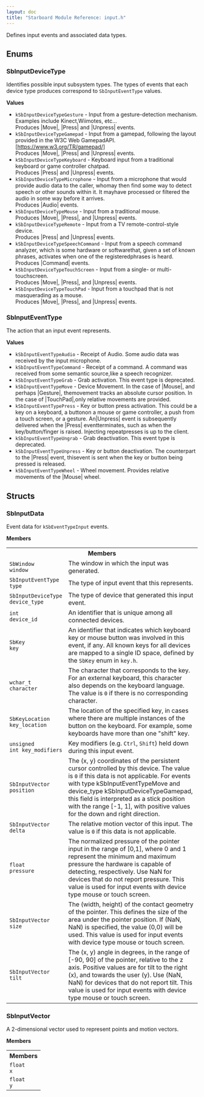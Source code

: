 ```yaml
---
layout: doc
title: "Starboard Module Reference: input.h"
---
```


Defines input events and associated data types.

## Enums

### SbInputDeviceType

Identifies possible input subsystem types. The types of events that each
device type produces correspond to `SbInputEventType` values.

**Values**

*   `kSbInputDeviceTypeGesture` - Input from a gesture-detection mechanism. Examples include Kinect,Wiimotes, etc...<br>Produces |Move|, |Press| and |Unpress| events.
*   `kSbInputDeviceTypeGamepad` - Input from a gamepad, following the layout provided in the W3C Web GamepadAPI. [https://www.w3.org/TR/gamepad/]<br>Produces |Move|, |Press| and |Unpress| events.
*   `kSbInputDeviceTypeKeyboard` - Keyboard input from a traditional keyboard or game controller chatpad.<br>Produces |Press| and |Unpress| events.
*   `kSbInputDeviceTypeMicrophone` - Input from a microphone that would provide audio data to the caller, whomay then find some way to detect speech or other sounds within it. It mayhave processed or filtered the audio in some way before it arrives.<br>Produces |Audio| events.
*   `kSbInputDeviceTypeMouse` - Input from a traditional mouse.<br>Produces |Move|, |Press|, and |Unpress| events.
*   `kSbInputDeviceTypeRemote` - Input from a TV remote-control-style device.<br>Produces |Press| and |Unpress| events.
*   `kSbInputDeviceTypeSpeechCommand` - Input from a speech command analyzer, which is some hardware or softwarethat, given a set of known phrases, activates when one of the registeredphrases is heard.<br>Produces |Command| events.
*   `kSbInputDeviceTypeTouchScreen` - Input from a single- or multi-touchscreen.<br>Produces |Move|, |Press|, and |Unpress| events.
*   `kSbInputDeviceTypeTouchPad` - Input from a touchpad that is not masquerading as a mouse.<br>Produces |Move|, |Press|, and |Unpress| events.

### SbInputEventType

The action that an input event represents.

**Values**

*   `kSbInputEventTypeAudio` - Receipt of Audio. Some audio data was received by the input microphone.
*   `kSbInputEventTypeCommand` - Receipt of a command. A command was received from some semantic source,like a speech recognizer.
*   `kSbInputEventTypeGrab` - Grab activation. This event type is deprecated.
*   `kSbInputEventTypeMove` - Device Movement. In the case of |Mouse|, and perhaps |Gesture|, themovement tracks an absolute cursor position. In the case of |TouchPad|,only relative movements are provided.
*   `kSbInputEventTypePress` - Key or button press activation. This could be a key on a keyboard, a buttonon a mouse or game controller, a push from a touch screen, or a gesture. An|Unpress| event is subsequently delivered when the |Press| eventterminates, such as when the key/button/finger is raised. Injecting repeatpresses is up to the client.
*   `kSbInputEventTypeUngrab` - Grab deactivation. This event type is deprecated.
*   `kSbInputEventTypeUnpress` - Key or button deactivation. The counterpart to the |Press| event, thisevent is sent when the key or button being pressed is released.
*   `kSbInputEventTypeWheel` - Wheel movement. Provides relative movements of the |Mouse| wheel.

## Structs

### SbInputData

Event data for `kSbEventTypeInput` events.

**Members**

<table class="responsive">
  <tr><th colspan="2">Members</th></tr>
  <tr>
    <td><code>SbWindow</code><br>        <code>window</code></td>    <td>The window in which the input was generated.</td>  </tr>
  <tr>
    <td><code>SbInputEventType</code><br>        <code>type</code></td>    <td>The type of input event that this represents.</td>  </tr>
  <tr>
    <td><code>SbInputDeviceType</code><br>        <code>device_type</code></td>    <td>The type of device that generated this input event.</td>  </tr>
  <tr>
    <td><code>int</code><br>        <code>device_id</code></td>    <td>An identifier that is unique among all connected devices.</td>  </tr>
  <tr>
    <td><code>SbKey</code><br>        <code>key</code></td>    <td>An identifier that indicates which keyboard key or mouse button was
involved in this event, if any. All known keys for all devices are mapped
to a single ID space, defined by the <code>SbKey</code> enum in <code>key.h</code>.</td>  </tr>
  <tr>
    <td><code>wchar_t</code><br>        <code>character</code></td>    <td>The character that corresponds to the key. For an external keyboard, this
character also depends on the keyboard language. The value is <code>0</code> if there
is no corresponding character.</td>  </tr>
  <tr>
    <td><code>SbKeyLocation</code><br>        <code>key_location</code></td>    <td>The location of the specified key, in cases where there are multiple
instances of the button on the keyboard. For example, some keyboards have
more than one "shift" key.</td>  </tr>
  <tr>
    <td><code>unsigned</code><br>        <code>int key_modifiers</code></td>    <td>Key modifiers (e.g. <code>Ctrl</code>, <code>Shift</code>) held down during this input event.</td>  </tr>
  <tr>
    <td><code>SbInputVector</code><br>        <code>position</code></td>    <td>The (x, y) coordinates of the persistent cursor controlled by this device.
The value is <code>0</code> if this data is not applicable. For events with type
kSbInputEventTypeMove and device_type kSbInputDeviceTypeGamepad, this field
is interpreted as a stick position with the range [-1, 1], with positive
values for the down and right direction.</td>  </tr>
  <tr>
    <td><code>SbInputVector</code><br>        <code>delta</code></td>    <td>The relative motion vector of this input. The value is <code>0</code> if this data is
not applicable.</td>  </tr>
  <tr>
    <td><code>float</code><br>        <code>pressure</code></td>    <td>The normalized pressure of the pointer input in the range of [0,1], where 0
and 1 represent the minimum and maximum pressure the hardware is capable of
detecting, respectively. Use NaN for devices that do not report pressure.
This value is used for input events with device type mouse or touch screen.</td>  </tr>
  <tr>
    <td><code>SbInputVector</code><br>        <code>size</code></td>    <td>The (width, height) of the contact geometry of the pointer. This defines
the size of the area under the pointer position. If (NaN, NaN) is
specified, the value (0,0) will be used. This value is used for input
events with device type mouse or touch screen.</td>  </tr>
  <tr>
    <td><code>SbInputVector</code><br>        <code>tilt</code></td>    <td>The (x, y) angle in degrees, in the range of [-90, 90] of the pointer,
relative to the z axis. Positive values are for tilt to the right (x), and
towards the user (y). Use (NaN, NaN) for devices that do not report tilt.
This value is used for input events with device type mouse or touch screen.</td>  </tr>
</table>

### SbInputVector

A 2-dimensional vector used to represent points and motion vectors.

**Members**

<table class="responsive">
  <tr><th colspan="2">Members</th></tr>
  <tr>
    <td><code>float</code><br>        <code>x</code></td>    <td></td>  </tr>
  <tr>
    <td><code>float</code><br>        <code>y</code></td>    <td></td>  </tr>
</table>

